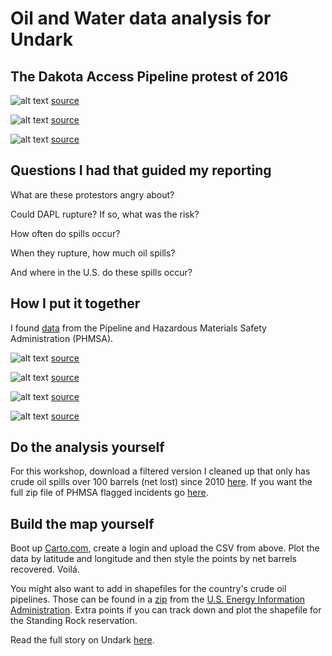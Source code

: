 # Oil and Water data analysis for Undark

## The Dakota Access Pipeline protest of 2016

![alt text](aleszu.com/workshops/oilwater1.png)
[source](aleszu.com/workshops/oilwater1.png)

![alt text](aleszu.com/workshops/oilwater2.png)
[source](aleszu.com/workshops/oilwater2.png)

![alt text](aleszu.com/workshops/oilwater4.png)
[source](aleszu.com/workshops/oilwater4.png)

## Questions I had that guided my reporting

What are these protestors angry about?

Could DAPL rupture? If so, what was the risk?

How often do spills occur?

When they rupture, how much oil spills?

And where in the U.S. do these spills occur?

## How I put it together

I found [data](https://www.phmsa.dot.gov/pipeline/library/data-stats/flagged-data-files) from the Pipeline and Hazardous Materials Safety Administration (PHMSA).

![alt text](aleszu.com/workshops/oilwater5.png)
[source](aleszu.com/workshops/oilwater5.png)

![alt text](aleszu.com/workshops/oilwater6.png)
[source](aleszu.com/workshops/oilwater6.png)

![alt text](aleszu.com/workshops/oilwater7.png)
[source](aleszu.com/workshops/oilwater7.png)

![alt text](aleszu.com/workshops/oilwater8.png)
[source](aleszu.com/workshops/oilwater8.png)

## Do the analysis yourself

For this workshop, download a filtered version I cleaned up that only has crude oil spills over 100 barrels (net lost) since 2010 [here](https://drive.google.com/file/d/0B56vzj8m6JInRWZGM0tyQk94VTA/view?usp=sharing). If you want the full zip file of PHMSA flagged incidents go [here](https://www.phmsa.dot.gov/pipeline/library/data-stats/flagged-data-files).

## Build the map yourself

Boot up [Carto.com](http://Carto.com), create a login and upload the CSV from above. Plot the data by latitude and longitude and then style the points by net barrels recovered. Voilá.

You might also want to add in shapefiles for the country's crude oil pipelines. Those can be found in a [zip](https://www.eia.gov/maps/map_data/BorderCrossing_Liquids_EIA.zip) from the [U.S. Energy Information Administration](https://www.eia.gov/maps/layer_info-m.php). Extra points if you can track down and plot the shapefile for the Standing Rock reservation.

Read the full story on Undark [here](https://undark.org/article/oil-pipeline-safety-dakota-access-standing-rock/).



